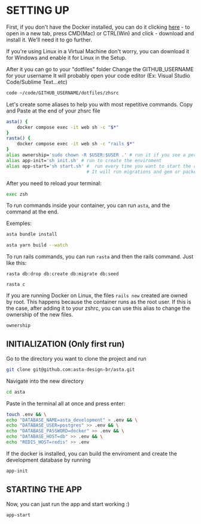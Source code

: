 <h1>SETTING UP</h1>

First, if you don't have the Docker installed, you can do it clicking [here](https://www.docker.com/products/docker-desktop/) - to open in a new tab, press CMD(Mac) or CTRL(Win) and click - download and install it. We'll need it to go further.

If you're using Linux in a Virtual Machine don't worry, you can download it for Windows and enable it for Linux in the Setup.

After it you can go to your "dotfiles" folder
Change the GITHUB_USERNAME for your username
It will probably open your code editor (Ex: Visual Studio Code/Sublime Text...etc)

```bash
code ~/code/GITHUB_USERNAME/dotfiles/zhsrc
```

Let's create some aliases to help you with most repetitive commands.
Copy and Paste at the end of your zhsrc file

```bash
asta() {
    docker compose exec -it web sh -c "$*"
}
rasta() {
    docker compose exec -it web sh -c "rails $*"
}
alias ownership='sudo chown -R $USER:$USER .' # run it if you see a permission denied error
alias app-init='sh init.sh' # run to create the enviroment
alias app-start='sh start.sh' #  run every time you want to start the app.
                              # It will run migrations and gem or packege instalations
```

After you need to reload your terminal:
```bash
exec zsh
```

To run commands inside your container, you can run `asta`, and the command at the end.

Exemples:
```bash
asta bundle install
```
```bash
asta yarn build --watch
```

To run rails commands, you can run `rasta` and then the rails command. Just like this:
```
rasta db:drop db:create db:migrate db:seed
```
```
rasta c
```

If you are running Docker on Linux, the files `rails new` created are owned by
root. This happens because the container runs as the root user. If this is the
case, after adding it to your zshrc, you can use this alias to change the ownership of the new files.

```bash
ownership
```

## INITIALIZATION (Only first run)

Go to the directory you want to clone the project and run

```bash
git clone git@github.com:asta-design-br/asta.git
```

Navigate into the new directory

```bash
cd asta
```

Paste in the terminal all at once and press enter:

```bash
touch .env && \
echo "DATABASE_NAME=asta_development" > .env && \
echo "DATABASE_USER=postgres" >> .env && \
echo "DATABASE_PASSWORD=docker" >> .env && \
echo "DATABASE_HOST=db" >> .env && \
echo "REDIS_HOST=redis" >> .env
```

If the docker is installed, you can build the enviroment and create the development database by running
```bash
app-init
```

## STARTING THE APP

Now, you can just run the app and start working :)
```bash
app-start
```
